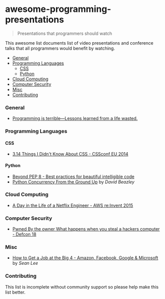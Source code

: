 # awesome-programming-presentations

> Presentations that programmers should watch

This awesome list documents list of video presentations and conference talks that all programmers would benefit by watching.

- [General](#general)
- [Programming Languages](#programming-languages)
  - [CSS](#css)
  - [Python](#python)
- [Cloud Computing](#cloud-computing)
- [Computer Security](#computer-security)
- [Misc](#misc)
- [Contributing](#contributing)

### General

- [Programming is terrible—Lessons learned from a life wasted.](https://www.youtube.com/watch?v=csyL9EC0S0c)

### Programming Languages

#### CSS

- [3.14 Things I Didn't Know About CSS - CSSconf EU 2014](https://www.youtube.com/watch?v=WjP7TEKB7Uo)

#### Python

- [Beyond PEP 8 - Best practices for beautiful intelligible code](https://www.youtube.com/watch?v=wf-BqAjZb8M)
- [Python Concurrency From the Ground Up](https://www.youtube.com/watch?v=MCs5OvhV9S4) by _David Beazley_

### Cloud Computing

- [A Day in the Life of a Netflix Engineer - AWS re:Invent 2015](https://www.youtube.com/watch?v=-mL3zT1iIKw)

### Computer Security

- [Pwned By the owner What happens when you steal a hackers computer - Defcon 18](https://www.youtube.com/watch?v=U4oB28ksiIo)

### Misc

- [How to Get a Job at the Big 4 - Amazon, Facebook, Google & Microsoft](https://www.youtube.com/watch?v=YJZCUhxNCv8) by _Sean Lee_

### Contributing

This list is incomplete without community support so please help make this list better.
